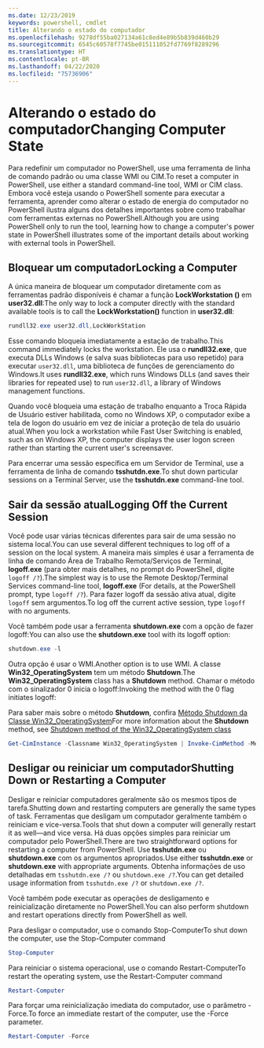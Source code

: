 ```yaml
---
ms.date: 12/23/2019
keywords: powershell, cmdlet
title: Alterando o estado do computador
ms.openlocfilehash: 9278df55ba027134a61c8ed4e89b5b839d460b29
ms.sourcegitcommit: 6545c60578f7745be015111052fd7769f8289296
ms.translationtype: HT
ms.contentlocale: pt-BR
ms.lasthandoff: 04/22/2020
ms.locfileid: "75736906"
---
```

# <a name="changing-computer-state"></a><span data-ttu-id="81c94-103">Alterando o estado do computador</span><span class="sxs-lookup"><span data-stu-id="81c94-103">Changing Computer State</span></span>

<span data-ttu-id="81c94-104">Para redefinir um computador no PowerShell, use uma ferramenta de linha de comando padrão ou uma classe WMI ou CIM.</span><span class="sxs-lookup"><span data-stu-id="81c94-104">To reset a computer in PowerShell, use either a standard command-line tool, WMI or CIM class.</span></span>
<span data-ttu-id="81c94-105">Embora você esteja usando o PowerShell somente para executar a ferramenta, aprender como alterar o estado de energia do computador no PowerShell ilustra alguns dos detalhes importantes sobre como trabalhar com ferramentas externas no PowerShell.</span><span class="sxs-lookup"><span data-stu-id="81c94-105">Although you are using PowerShell only to run the tool, learning how to change a computer's power state in PowerShell illustrates some of the important details about working with external tools in PowerShell.</span></span>

## <a name="locking-a-computer"></a><span data-ttu-id="81c94-106">Bloquear um computador</span><span class="sxs-lookup"><span data-stu-id="81c94-106">Locking a Computer</span></span>

<span data-ttu-id="81c94-107">A única maneira de bloquear um computador diretamente com as ferramentas padrão disponíveis é chamar a função **LockWorkstation ()** em **user32.dll**:</span><span class="sxs-lookup"><span data-stu-id="81c94-107">The only way to lock a computer directly with the standard available tools is to call the **LockWorkstation()** function in **user32.dll**:</span></span>

```powershell
rundll32.exe user32.dll,LockWorkStation
```

<span data-ttu-id="81c94-108">Esse comando bloqueia imediatamente a estação de trabalho.</span><span class="sxs-lookup"><span data-stu-id="81c94-108">This command immediately locks the workstation.</span></span> <span data-ttu-id="81c94-109">Ele usa o **rundll32.exe**, que executa DLLs Windows (e salva suas bibliotecas para uso repetido) para executar `user32.dll`, uma biblioteca de funções de gerenciamento do Windows.</span><span class="sxs-lookup"><span data-stu-id="81c94-109">It uses **rundll32.exe**, which runs Windows DLLs (and saves their libraries for repeated use) to run `user32.dll`, a library of Windows management functions.</span></span>

<span data-ttu-id="81c94-110">Quando você bloqueia uma estação de trabalho enquanto a Troca Rápida de Usuário estiver habilitada, como no Windows XP, o computador exibe a tela de logon do usuário em vez de iniciar a proteção de tela do usuário atual.</span><span class="sxs-lookup"><span data-stu-id="81c94-110">When you lock a workstation while Fast User Switching is enabled, such as on Windows XP, the computer displays the user logon screen rather than starting the current user's screensaver.</span></span>

<span data-ttu-id="81c94-111">Para encerrar uma sessão específica em um Servidor de Terminal, use a ferramenta de linha de comando **tsshutdn.exe**.</span><span class="sxs-lookup"><span data-stu-id="81c94-111">To shut down particular sessions on a Terminal Server, use the **tsshutdn.exe** command-line tool.</span></span>

## <a name="logging-off-the-current-session"></a><span data-ttu-id="81c94-112">Sair da sessão atual</span><span class="sxs-lookup"><span data-stu-id="81c94-112">Logging Off the Current Session</span></span>

<span data-ttu-id="81c94-113">Você pode usar várias técnicas diferentes para sair de uma sessão no sistema local.</span><span class="sxs-lookup"><span data-stu-id="81c94-113">You can use several different techniques to log off of a session on the local system.</span></span> <span data-ttu-id="81c94-114">A maneira mais simples é usar a ferramenta de linha de comando Área de Trabalho Remota/Serviços de Terminal, **logoff.exe** (para obter mais detalhes, no prompt do PowerShell, digite `logoff /?`).</span><span class="sxs-lookup"><span data-stu-id="81c94-114">The simplest way is to use the Remote Desktop/Terminal Services command-line tool, **logoff.exe** (For details, at the PowerShell prompt, type `logoff /?`).</span></span> <span data-ttu-id="81c94-115">Para fazer logoff da sessão ativa atual, digite `logoff` sem argumentos.</span><span class="sxs-lookup"><span data-stu-id="81c94-115">To log off the current active session, type `logoff` with no arguments.</span></span>

<span data-ttu-id="81c94-116">Você também pode usar a ferramenta **shutdown.exe** com a opção de fazer logoff:</span><span class="sxs-lookup"><span data-stu-id="81c94-116">You can also use the **shutdown.exe** tool with its logoff option:</span></span>

```powershell
shutdown.exe -l
```

<span data-ttu-id="81c94-117">Outra opção é usar o WMI.</span><span class="sxs-lookup"><span data-stu-id="81c94-117">Another option is to use WMI.</span></span> <span data-ttu-id="81c94-118">A classe **Win32_OperatingSystem** tem um método **Shutdown**.</span><span class="sxs-lookup"><span data-stu-id="81c94-118">The **Win32_OperatingSystem** class has a **Shutdown** method.</span></span>
<span data-ttu-id="81c94-119">Chamar o método com o sinalizador 0 inicia o logoff:</span><span class="sxs-lookup"><span data-stu-id="81c94-119">Invoking the method with the 0 flag initiates logoff:</span></span>

<span data-ttu-id="81c94-120">Para saber mais sobre o método **Shutdown**, confira [Método Shutdown da Classe Win32_OperatingSystem](/windows/win32/cimwin32prov/shutdown-method-in-class-win32-operatingsystem)</span><span class="sxs-lookup"><span data-stu-id="81c94-120">For more information about the **Shutdown** method, see [Shutdown method of the Win32_OperatingSystem class](/windows/win32/cimwin32prov/shutdown-method-in-class-win32-operatingsystem)</span></span>

```powershell
Get-CimInstance -Classname Win32_OperatingSystem | Invoke-CimMethod -MethodName Shutdown
```

## <a name="shutting-down-or-restarting-a-computer"></a><span data-ttu-id="81c94-121">Desligar ou reiniciar um computador</span><span class="sxs-lookup"><span data-stu-id="81c94-121">Shutting Down or Restarting a Computer</span></span>

<span data-ttu-id="81c94-122">Desligar e reiniciar computadores geralmente são os mesmos tipos de tarefa.</span><span class="sxs-lookup"><span data-stu-id="81c94-122">Shutting down and restarting computers are generally the same types of task.</span></span> <span data-ttu-id="81c94-123">Ferramentas que desligam um computador geralmente também o reiniciam e vice-versa.</span><span class="sxs-lookup"><span data-stu-id="81c94-123">Tools that shut down a computer will generally restart it as well—and vice versa.</span></span> <span data-ttu-id="81c94-124">Há duas opções simples para reiniciar um computador pelo PowerShell.</span><span class="sxs-lookup"><span data-stu-id="81c94-124">There are two straightforward options for restarting a computer from PowerShell.</span></span> <span data-ttu-id="81c94-125">Use **tsshutdn.exe** ou **shutdown.exe** com os argumentos apropriados.</span><span class="sxs-lookup"><span data-stu-id="81c94-125">Use either **tsshutdn.exe** or **shutdown.exe** with appropriate arguments.</span></span> <span data-ttu-id="81c94-126">Obtenha informações de uso detalhadas em `tsshutdn.exe /?` ou `shutdown.exe /?`.</span><span class="sxs-lookup"><span data-stu-id="81c94-126">You can get detailed usage information from `tsshutdn.exe /?` or `shutdown.exe /?`.</span></span>

<span data-ttu-id="81c94-127">Você também pode executar as operações de desligamento e reinicialização diretamente no PowerShell.</span><span class="sxs-lookup"><span data-stu-id="81c94-127">You can also perform shutdown and restart operations directly from PowerShell as well.</span></span>

<span data-ttu-id="81c94-128">Para desligar o computador, use o comando Stop-Computer</span><span class="sxs-lookup"><span data-stu-id="81c94-128">To shut down the computer, use the Stop-Computer command</span></span>

```powershell
Stop-Computer
```

<span data-ttu-id="81c94-129">Para reiniciar o sistema operacional, use o comando Restart-Computer</span><span class="sxs-lookup"><span data-stu-id="81c94-129">To restart the operating system, use the Restart-Computer command</span></span>

```powershell
Restart-Computer
```

<span data-ttu-id="81c94-130">Para forçar uma reinicialização imediata do computador, use o parâmetro -Force.</span><span class="sxs-lookup"><span data-stu-id="81c94-130">To force an immediate restart of the computer, use the -Force parameter.</span></span>

```powershell
Restart-Computer -Force
```
